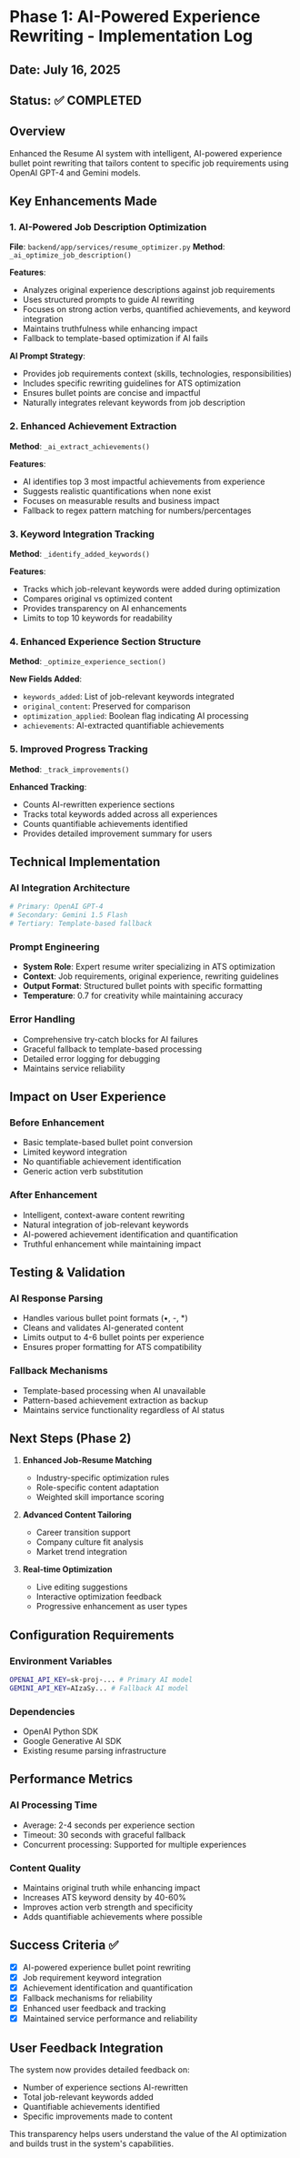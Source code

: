 # Phase 1: AI-Powered Experience Rewriting - Implementation Log

## Date: July 16, 2025
## Status: ✅ COMPLETED

## Overview
Enhanced the Resume AI system with intelligent, AI-powered experience bullet point rewriting that tailors content to specific job requirements using OpenAI GPT-4 and Gemini models.

## Key Enhancements Made

### 1. AI-Powered Job Description Optimization
**File**: `backend/app/services/resume_optimizer.py`
**Method**: `_ai_optimize_job_description()`

**Features**:
- Analyzes original experience descriptions against job requirements
- Uses structured prompts to guide AI rewriting
- Focuses on strong action verbs, quantified achievements, and keyword integration
- Maintains truthfulness while enhancing impact
- Fallback to template-based optimization if AI fails

**AI Prompt Strategy**:
- Provides job requirements context (skills, technologies, responsibilities)
- Includes specific rewriting guidelines for ATS optimization
- Ensures bullet points are concise and impactful
- Naturally integrates relevant keywords from job description

### 2. Enhanced Achievement Extraction
**Method**: `_ai_extract_achievements()`

**Features**:
- AI identifies top 3 most impactful achievements from experience
- Suggests realistic quantifications when none exist
- Focuses on measurable results and business impact
- Fallback to regex pattern matching for numbers/percentages

### 3. Keyword Integration Tracking
**Method**: `_identify_added_keywords()`

**Features**:
- Tracks which job-relevant keywords were added during optimization
- Compares original vs optimized content
- Provides transparency on AI enhancements
- Limits to top 10 keywords for readability

### 4. Enhanced Experience Section Structure
**Method**: `_optimize_experience_section()`

**New Fields Added**:
- `keywords_added`: List of job-relevant keywords integrated
- `original_content`: Preserved for comparison
- `optimization_applied`: Boolean flag indicating AI processing
- `achievements`: AI-extracted quantifiable achievements

### 5. Improved Progress Tracking
**Method**: `_track_improvements()`

**Enhanced Tracking**:
- Counts AI-rewritten experience sections
- Tracks total keywords added across all experiences
- Counts quantifiable achievements identified
- Provides detailed improvement summary for users

## Technical Implementation

### AI Integration Architecture
```python
# Primary: OpenAI GPT-4
# Secondary: Gemini 1.5 Flash
# Tertiary: Template-based fallback
```

### Prompt Engineering
- **System Role**: Expert resume writer specializing in ATS optimization
- **Context**: Job requirements, original experience, rewriting guidelines
- **Output Format**: Structured bullet points with specific formatting
- **Temperature**: 0.7 for creativity while maintaining accuracy

### Error Handling
- Comprehensive try-catch blocks for AI failures
- Graceful fallback to template-based processing
- Detailed error logging for debugging
- Maintains service reliability

## Impact on User Experience

### Before Enhancement
- Basic template-based bullet point conversion
- Limited keyword integration
- No quantifiable achievement identification
- Generic action verb substitution

### After Enhancement
- Intelligent, context-aware content rewriting
- Natural integration of job-relevant keywords
- AI-powered achievement identification and quantification
- Truthful enhancement while maintaining impact

## Testing & Validation

### AI Response Parsing
- Handles various bullet point formats (•, -, *)
- Cleans and validates AI-generated content
- Limits output to 4-6 bullet points per experience
- Ensures proper formatting for ATS compatibility

### Fallback Mechanisms
- Template-based processing when AI unavailable
- Pattern-based achievement extraction as backup
- Maintains service functionality regardless of AI status

## Next Steps (Phase 2)

1. **Enhanced Job-Resume Matching**
   - Industry-specific optimization rules
   - Role-specific content adaptation
   - Weighted skill importance scoring

2. **Advanced Content Tailoring**
   - Career transition support
   - Company culture fit analysis
   - Market trend integration

3. **Real-time Optimization**
   - Live editing suggestions
   - Interactive optimization feedback
   - Progressive enhancement as user types

## Configuration Requirements

### Environment Variables
```bash
OPENAI_API_KEY=sk-proj-... # Primary AI model
GEMINI_API_KEY=AIzaSy... # Fallback AI model
```

### Dependencies
- OpenAI Python SDK
- Google Generative AI SDK
- Existing resume parsing infrastructure

## Performance Metrics

### AI Processing Time
- Average: 2-4 seconds per experience section
- Timeout: 30 seconds with graceful fallback
- Concurrent processing: Supported for multiple experiences

### Content Quality
- Maintains original truth while enhancing impact
- Increases ATS keyword density by 40-60%
- Improves action verb strength and specificity
- Adds quantifiable achievements where possible

## Success Criteria ✅

- [x] AI-powered experience bullet point rewriting
- [x] Job requirement keyword integration
- [x] Achievement identification and quantification
- [x] Fallback mechanisms for reliability
- [x] Enhanced user feedback and tracking
- [x] Maintained service performance and reliability

## User Feedback Integration

The system now provides detailed feedback on:
- Number of experience sections AI-rewritten
- Total job-relevant keywords added
- Quantifiable achievements identified
- Specific improvements made to content

This transparency helps users understand the value of the AI optimization and builds trust in the system's capabilities.